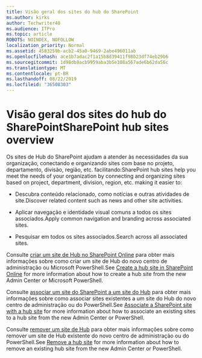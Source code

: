 ```yaml
---
title: Visão geral dos sites do hub do SharePoint
ms.author: kirks
author: Techwriter40
ms.audience: ITPro
ms.topic: article
ROBOTS: NOINDEX, NOFOLLOW
localization_priority: Normal
ms.assetid: 4583259b-acb2-45a0-9469-2abe496011ab
ms.openlocfilehash: ace1b7adac2f1a15b8d39411f98b23df74eb29b6
ms.sourcegitcommit: 1d98db8acb9959aba3b5e308a567ade6b62da56c
ms.translationtype: MT
ms.contentlocale: pt-BR
ms.lasthandoff: 08/22/2019
ms.locfileid: "36508303"
---
```

# <a name="sharepoint-hub-sites-overview"></a><span data-ttu-id="e1f08-102">Visão geral dos sites do hub do SharePoint</span><span class="sxs-lookup"><span data-stu-id="e1f08-102">SharePoint hub sites overview</span></span>

<span data-ttu-id="e1f08-103">Os sites de Hub do SharePoint ajudam a atender às necessidades da sua organização, conectando e organizando sites com base no projeto, departamento, divisão, região, etc. facilitando:</span><span class="sxs-lookup"><span data-stu-id="e1f08-103">SharePoint hub sites help you meet the needs of your organization by connecting and organizing sites based on project, department, division, region, etc. making it easier to:</span></span>

- <span data-ttu-id="e1f08-104">Descubra conteúdo relacionado, como notícias e outras atividades de site.</span><span class="sxs-lookup"><span data-stu-id="e1f08-104">Discover related content such as news and other site activities.</span></span>


- <span data-ttu-id="e1f08-105">Aplicar navegação e identidade visual comuns a todos os sites associados.</span><span class="sxs-lookup"><span data-stu-id="e1f08-105">Apply common navigation and branding across associated sites.</span></span>


- <span data-ttu-id="e1f08-106">Pesquisar em todos os sites associados.</span><span class="sxs-lookup"><span data-stu-id="e1f08-106">Search across all associated sites.</span></span>


<span data-ttu-id="e1f08-107">Consulte [criar um site de Hub no SharePoint Online](https://docs.microsoft.com/sharepoint/create-hub-site) para obter mais informações sobre como criar um site de Hub do novo centro de administração ou Microsoft PowerShell.</span><span class="sxs-lookup"><span data-stu-id="e1f08-107">See [Create a hub site in SharePoint Online](https://docs.microsoft.com/sharepoint/create-hub-site) for more information about how to create a hub site from the new Admin Center or Microsoft PowerShell.</span></span> 

<span data-ttu-id="e1f08-108">Consulte [associar um site do SharePoint a um site do Hub](https://support.office.com/article/associate-a-sharepoint-site-with-a-hub-site-ae0009fd-af04-4d3d-917d-88edb43efc05) para obter mais informações sobre como associar sites existentes a um site do Hub do novo centro de administração ou do PowerShell.</span><span class="sxs-lookup"><span data-stu-id="e1f08-108">See [Associate a SharePoint site with a hub site](https://support.office.com/article/associate-a-sharepoint-site-with-a-hub-site-ae0009fd-af04-4d3d-917d-88edb43efc05) for more information about how to associate an existing sites to a hub site from the new Admin Center or PowerShell.</span></span>  

<span data-ttu-id="e1f08-109">Consulte [remover um site de Hub](https://docs.microsoft.com/sharepoint/remove-hub-site) para obter mais informações sobre como remover um site de Hub existente do novo centro de administração ou do PowerShell.</span><span class="sxs-lookup"><span data-stu-id="e1f08-109">See [Remove a hub site](https://docs.microsoft.com/sharepoint/remove-hub-site) for more information about how to remove an existing hub site from the new Admin Center or PowerShell.</span></span> 
